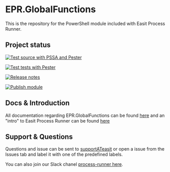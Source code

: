 # EPR.GlobalFunctions

This is the repository for the PowerShell module included with Easit Process Runner.

## Project status

[![Test source with PSSA and Pester](https://github.com/easitab/EPR.GlobalFunctions/actions/workflows/source-run-pssa-and-pester.yml/badge.svg)](https://github.com/easitab/EPR.GlobalFunctions/actions/workflows/source-run-pssa-and-pester.yml)

[![Test tests with Pester](https://github.com/easitab/EPR.GlobalFunctions/actions/workflows/tests-run-pester.yml/badge.svg)](https://github.com/easitab/EPR.GlobalFunctions/actions/workflows/tests-run-pester.yml)

[![Release notes](https://github.com/easitab/EPR.GlobalFunctions/actions/workflows/release-drafter.yml/badge.svg)](https://github.com/easitab/EPR.GlobalFunctions/actions/workflows/release-drafter.yml)

[![Publish module](https://github.com/easitab/EPR.GlobalFunctions/actions/workflows/publishmodule.yml/badge.svg)](https://github.com/easitab/EPR.GlobalFunctions/actions/workflows/publishmodule.yml)

## Docs & Introduction

All documentation regarding EPR.GlobalFunctions can be found [here](https://docs.easitgo.com/techspace/psmodules/intro/) and an "intro" to Easit Process Runner can be found [here](https://docs.easitgo.com/techspace/easitgo/epr/v1/intro/)

## Support & Questions

Questions and issue can be sent to [supportATeasit](mailto:support@easit.com) or open a issue from the Issues tab and label it with one of the predefined labels.

You can also join our Slack chanel [process-runner here](https://easit-powershell.slack.com/archives/C050S5D7FPC).
